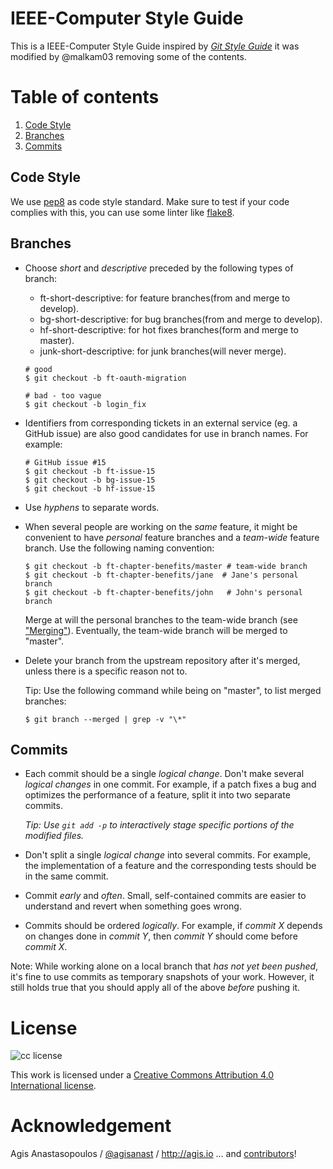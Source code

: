 # IEEE-Computer Style Guide

This is a IEEE-Computer Style Guide inspired by [*Git Style Guide*](https://github.com/agis/git-style-guide/blob/master/README.md) it was modified by @malkam03 removing some of the contents.

# Table of contents

1. [Code Style](#code)
2. [Branches](#branches)
3. [Commits](#commits)

## Code Style

We use [pep8](https://www.python.org/dev/peps/pep-0008/) as code style standard. Make sure to test if your code complies with this, you can use some linter like [flake8](http://flake8.pycqa.org/en/latest/).

## Branches

* Choose *short* and *descriptive* preceded by the following types of branch:
  - ft-short-descriptive: for feature branches(from and merge to develop).
  - bg-short-descriptive: for bug branches(from and merge to develop).
  - hf-short-descriptive: for hot fixes branches(form and merge to master).
  - junk-short-descriptive: for junk branches(will never merge).

  ```shell
  # good
  $ git checkout -b ft-oauth-migration

  # bad - too vague
  $ git checkout -b login_fix
  ```

* Identifiers from corresponding tickets in an external service (eg. a GitHub
  issue) are also good candidates for use in branch names. For example:

  ```shell
  # GitHub issue #15
  $ git checkout -b ft-issue-15
  $ git checkout -b bg-issue-15
  $ git checkout -b hf-issue-15
  ```

* Use *hyphens* to separate words.

* When several people are working on the *same* feature, it might be convenient
  to have *personal* feature branches and a *team-wide* feature branch.
  Use the following naming convention:

  ```shell
  $ git checkout -b ft-chapter-benefits/master # team-wide branch
  $ git checkout -b ft-chapter-benefits/jane  # Jane's personal branch
  $ git checkout -b ft-chapter-benefits/john   # John's personal branch
  ```

  Merge at will the personal branches to the team-wide branch (see ["Merging"](#merging)).
  Eventually, the team-wide branch will be merged to "master".

* Delete your branch from the upstream repository after it's merged, unless
  there is a specific reason not to.

  Tip: Use the following command while being on "master", to list merged
  branches:

  ```shell
  $ git branch --merged | grep -v "\*"
  ```

## Commits

* Each commit should be a single *logical change*. Don't make several
  *logical changes* in one commit. For example, if a patch fixes a bug and
  optimizes the performance of a feature, split it into two separate commits.

  *Tip: Use `git add -p` to interactively stage specific portions of the
  modified files.*

* Don't split a single *logical change* into several commits. For example,
  the implementation of a feature and the corresponding tests should be in the
  same commit.

* Commit *early* and *often*. Small, self-contained commits are easier to
  understand and revert when something goes wrong.

* Commits should be ordered *logically*. For example, if *commit X* depends
  on changes done in *commit Y*, then *commit Y* should come before *commit X*.

Note: While working alone on a local branch that *has not yet been pushed*, it's
fine to use commits as temporary snapshots of your work. However, it still
holds true that you should apply all of the above *before* pushing it.

# License

![cc license](http://i.creativecommons.org/l/by/4.0/88x31.png)

This work is licensed under a [Creative Commons Attribution 4.0
International license](https://creativecommons.org/licenses/by/4.0/).

# Acknowledgement

Agis Anastasopoulos / [@agisanast](https://twitter.com/agisanast) / http://agis.io
... and [contributors](https://github.com/agis-/git-style-guide/graphs/contributors)!

